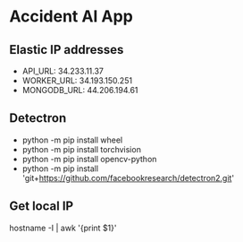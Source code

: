 # Accident AI App

## Elastic IP addresses

* API_URL: 34.233.11.37
* WORKER_URL: 34.193.150.251
* MONGODB_URL: 44.206.194.61

## Detectron

* python -m pip install wheel
* python -m pip install torchvision
* python -m pip install opencv-python
* python -m pip install 'git+<https://github.com/facebookresearch/detectron2.git>'

## Get local IP

hostname -I | awk '{print $1}'
